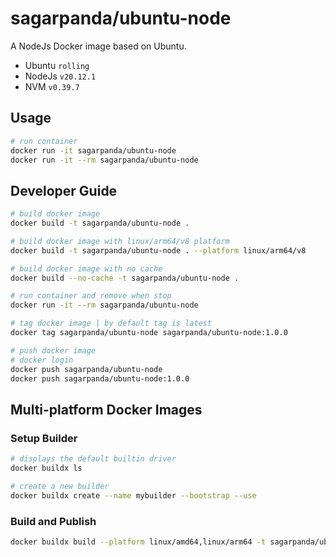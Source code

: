 # sagarpanda/ubuntu-node

A NodeJs Docker image based on Ubuntu.

- Ubuntu `rolling`
- NodeJs `v20.12.1`
- NVM `v0.39.7`

## Usage

```sh
# run container
docker run -it sagarpanda/ubuntu-node
docker run -it --rm sagarpanda/ubuntu-node
```

## Developer Guide

```sh
# build docker image
docker build -t sagarpanda/ubuntu-node .

# build docker image with linux/arm64/v8 platform
docker build -t sagarpanda/ubuntu-node . --platform linux/arm64/v8

# build docker image with no cache
docker build --no-cache -t sagarpanda/ubuntu-node .

# run container and remove when stop
docker run -it --rm sagarpanda/ubuntu-node

# tag docker image | by default tag is latest
docker tag sagarpanda/ubuntu-node sagarpanda/ubuntu-node:1.0.0

# push docker image
# docker login
docker push sagarpanda/ubuntu-node
docker push sagarpanda/ubuntu-node:1.0.0
```

## Multi-platform Docker Images

### Setup Builder

```sh
# displays the default builtin driver
docker buildx ls

# create a new builder
docker buildx create --name mybuilder --bootstrap --use

```

### Build and Publish

```sh
docker buildx build --platform linux/amd64,linux/arm64 -t sagarpanda/ubuntu-node:latest --push .
```
